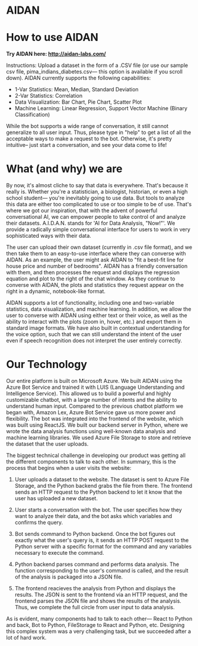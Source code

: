 # AIDAN

<h1> How to use AIDAN </h1>

<b> Try AIDAN here: http://aidan-labs.com/ </b>
  
Instructions: Upload a dataset in the form of a .CSV file (or use our sample csv file, pima_indians_diabetes.csv— this option is available if you scroll down). AIDAN currently supports the following capabilities: 
 * 1-Var Statistics: Mean, Median, Standard Deviation
 * 2-Var Statistics: Correlation
 * Data Visualization: Bar Chart, Pie Chart, Scatter Plot
 * Machine Learning: Linear Regression, Support Vector Machine (Binary Classification)
 
 While the bot supports a wide range of conversation, it still cannot generalize to all user input. Thus, please type in "help" to get a list of all the acceptable ways to make a request to the bot. Otherwise, it's pretty intuitive– just start a conversation, and see your data come to life!

<h1> What (and why) we are </h1>

By now, it's almost cliche to say that data is everywhere. That's because it really is. Whether you're a statistician, a biologist, historian, or even a high school student— you're inevitably going to use data. But tools to analyze this data are either too complicated to use or too simple to be of use. That's where we got our inspiration, that with the advent of powerful conversational AI, we can empower people to take control of and analyze their datasets. A.I.D.A.N. stands for 'AI for Data Analysis, "Now!"'. We provide a radically simple conversational interface for users to work in very sophisticated ways with their data. 

The user can upload their own dataset (currently in .csv file format), and we then take them to an easy-to-use interface where they can converse with AIDAN. As an example, the user might ask AIDAN to "fit a best-fit line for house price and number of bedrooms". AIDAN has a friendly conversation with them, and then processes the request and displays the regression equation and plot to the right of the chat window. As they continue to converse with AIDAN, the plots and statistics they request appear on the right in a dynamic, notebook-like format.

AIDAN supports a lot of functionality, including one and two-variable statistics, data visualization, and machine learning. In addition, we allow the user to converse with AIDAN using either text or their voice, as well as the ability to interact with the plots (zoom in, hover, etc.) and export them in standard image formats. We have also built in contextual understanding for the voice option, such that we can still understand the intent of the user even if speech recognition does not interpret the user entirely correctly.

<h1> Our Technology </h1>

Our entire platform is built on Microsoft Azure. We built AIDAN using the Azure Bot Service and trained it with LUIS (Language Understanding and Intelligence Service). This allowed us to build a powerful and highly customizable chatbot, with a large number of intents and the ability to understand human input. Compared to the previous chatbot platform we began with, Amazon Lex, Azure Bot Service gave us more power and flexibility. The bot was integrated into the frontend of the website, which was built using ReactJS. We built our backend server in Python, where we wrote the data analysis functions using well-known data analysis and machine learning libraries. We used Azure File Storage to store and retrieve the dataset that the user uploads.

The biggest technical challenge in developing our product was getting all the different components to talk to each other. In summary, this is the process that begins when a user visits the website:

1. User uploads a dataset to the website. The dataset is sent to Azure File Storage, and the Python backend grabs the file from there. The frontend sends an HTTP request to the Python backend to let it know that the user has uploaded a new dataset.

2. User starts a conversation with the bot. The user specifies how they want to analyze their data, and the bot asks which variables and confirms the query.

3. Bot sends command to Python backend. Once the bot figures out exactly what the user's query is, it sends an HTTP POST request to the Python server with a specific format for the command and any variables necessary to execute the command. 

4. Python backend parses command and performs data analysis. The function corresponding to the user's command is called, and the result of the analysis is packaged into a JSON file.

5. The frontend reacieves the analysis from Python and displays the results. The JSON is sent to the frontend via an HTTP request, and the frontend parses the JSON file and shows the results of the analysis. Thus, we complete the full circle from user input to data analysis.

As is evident, many components had to talk to each other— React to Python and back, Bot to Python, FileStorage to React and Python, etc. Designing this complex system was a very challenging task, but we succeeded after a lot of hard work.




